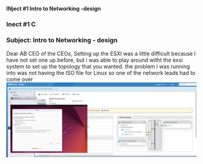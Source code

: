 #### INject #1 Intro to Networking -design 

### Inect #1 C 
### Subject: Intro to Networking - design 

Dear AB CEO of the CEOs,
Setting up the ESXI was a little difficult because I have not set one up before, but i was able to play around witht the exsi system to set up the topology that you wanted. the problem i was running into was not having the ISO file for Linux so one of the network leads had to come over 
![test](./pictures/network.png)